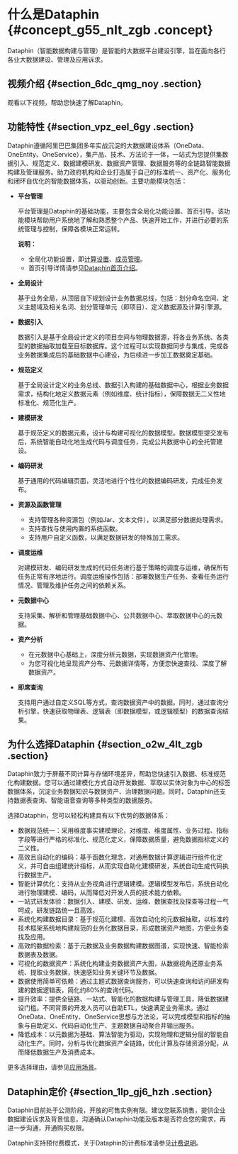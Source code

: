 # 什么是Dataphin {#concept_g55_nlt_zgb .concept}

Dataphin（智能数据构建与管理）是智能的大数据平台建设引擎，旨在面向各行各业大数据建设、管理及应用诉求。

## 视频介绍 {#section_6dc_qmg_noy .section}

观看以下视频，帮助您快速了解Dataphin。  

## 功能特性 {#section_vpz_eel_6gy .section}

Dataphin遵循阿里巴巴集团多年实战沉淀的大数据建设体系（OneData、OneEntity、OneService），集产品、技术、方法论于一体，一站式为您提供集数据引入、规范定义、数据建模研发、数据资产管理、数据服务等的全链路智能数据构建及管理服务。助力政府机构和企业打造属于自己的标准统一、资产化、服务化和闭环自优化的智能数据体系，以驱动创新。主要功能模块包括：

-   **平台管理** 

    平台管理是Dataphin的基础功能，主要包含全局化功能设置、首页引导。该功能模块帮助用户系统地了解和熟悉整个产品、快速开始工作，并进行必要的系统管理与控制，保障各模块正常运转。

    **说明：** 

    -   全局化功能设置，即[计算设置](../../../../intl.zh-CN/用户指南/管理中心/计算设置.md#)、[成员管理](../../../../intl.zh-CN/用户指南/管理中心/成员管理.md#)。
    -   首页引导详情请参见[Dataphin首页介绍](../../../../intl.zh-CN/用户指南/界面引导/Dataphin首页介绍.md#)。
-   **全局设计** 

    基于业务全局，从顶层自下规划设计业务数据总线，包括：划分命名空间、定义主题域及相关名词、划分管理单元（即项目）、定义数据源及计算引擎源。

-   **数据引入** 

    数据引入是基于全局设计定义的项目空间与物理数据源，将各业务系统、各类型的数据抽取加载至目标数据库。这个过程可以实现数据同步与集成，完成各业务数据集成后的基础数据中心建设，为后续进一步加工数据奠定基础。

-   **规范定义** 

    基于全局设计定义的业务总线、数据引入构建的基础数据中心，根据业务数据需求，结构化地定义数据元素（例如维度、统计指标），保障数据无二义性地标准化、规范化生产。

-   **建模研发** 

    基于规范定义的数据元素，设计与构建可视化的数据模型。数据模型提交发布后，系统智能自动化地生成代码与调度任务，完成公共数据中心的全托管建设。

-   **编码研发** 

    基于通用的代码编辑页面，灵活地进行个性化的数据编码研发，完成任务发布。

-   **资源及函数管理** 
    -   支持管理各种资源包（例如Jar、文本文件），以满足部分数据处理需求。
    -   支持查找与使用内置的系统函数。
    -   支持用户自定义函数，以满足数据研发的特殊加工需求。
-   **调度运维** 

    对建模研发、编码研发生成的代码任务进行基于策略的调度与运维，确保所有任务正常有序地运行。调度运维操作包括：部署数据生产任务、查看任务运行情况、管理及维护任务之间的依赖关系。

-   **元数据中心** 

    支持采集、解析和管理基础数据中心、公共数据中心、萃取数据中心的元数据。

-   **资产分析** 
    -   在元数据中心基础上，深度分析元数据，实现数据资产化管理。
    -   为您可视化地呈现资产分布、元数据详情等，方便您快速查找、深度了解数据资产。
-   **即席查询** 

    支持用户通过自定义SQL等方式，查询数据资产中的数据。同时，通过查询分析引擎，快速获取物理表、逻辑表（即数据模型，或逻辑模型）的数据查询结果。


## 为什么选择Dataphin {#section_o2w_4lt_zgb .section}

Dataphin致力于屏蔽不同计算与存储环境差异，帮助您快速引入数据、标准规范化构建数据。您可以通过建模化方式自动开发数据、萃取以实体对象为中心的标签数据体系，沉淀业务数据知识与数据资产、治理数据问题。同时，Dataphin还支持数据表查询、智能语音查询等多种类型的数据服务。

选择Dataphin，您可以轻松构建具有以下优势的数据体系：

-   数据规范统一：采用维度事实建模理论，对维度、维度属性、业务过程、指标字段等进行严格的标准化、规范化定义，保障数据质量，避免数据指标定义的二义性。
-   高效且自动化的编码：基于函数化理念，对通用数据计算逻辑进行组件化定义，并可自由组建统计指标，从而实现自助化建模研发，系统自动生成代码执行数据生产。
-   智能计算优化：支持从业务视角进行逻辑建模。逻辑模型发布后，系统自动化进行物理建模、编码，从而降低对开发人员的技术能力依赖。
-   一站式研发体验：数据引入、建模、研发、运维、数据查找及探查等过程一气呵成，研发链路统一且高效。
-   系统化构建数据目录：基于规范化建模、高效自动化的元数据抽取，以标准的技术框架系统地构建规范的业务化数据目录，形成数据资产地图，方便业务查找及应用。
-   高效的数据检索：基于元数据及业务数据构建数据图谱，实现快速、智能检索数据表及数据。
-   可视化的数据资产：系统化构建业务数据资产大图，从数据视角还原业务系统、提取业务数据，快速感知业务关键环节及数据。
-   数据使用简单可依赖：通过主题式数据查询服务，可以快速查询和访问研发构建的数据逻辑表，简化约80%的查询代码。
-   提升效率：提供全链路、一站式、智能化的数据构建与管理工具，降低数据建设门槛。不同背景的开发人员可以自助ETL，快速满足业务需求。通过OneData、OneEntity、OneService思想与方法论，可以完成模型和指标的抽象与自助定义、代码自动化生产、主题数据自动聚合并输出服务。
-   降低成本：以元数据为基础、算法智能为驱动，实现物理和逻辑分层的智能自动化生产。同时，分析与优化数据资产全链路，优化计算及存储资源分配，从而降低数据生产及消费成本。

更多选择理由，请参见[应用场景](intl.zh-CN/产品简介/应用场景.md#)。

## Dataphin定价 {#section_1lp_gj6_hzh .section}

Dataphin目前处于公测阶段，开放的可售实例有限。建议您联系销售，提供企业数据建设诉求及背景信息，沟通确认Dataphin功能及版本是否符合您的需求，再进一步沟通，开通购买权限。

Dataphin支持预付费模式，关于Dataphin的计费标准请参见[计费说明](../../../../intl.zh-CN/产品定价/计费说明.md#)。

